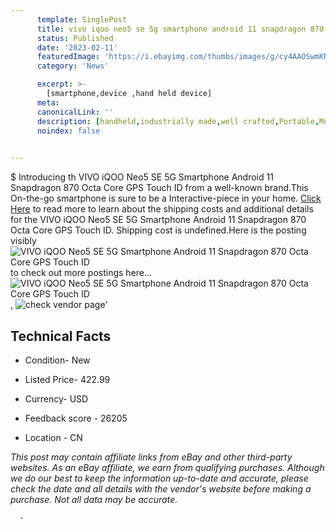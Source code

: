 ```yaml
---
      template: SinglePost
      title: vivo iqoo neo5 se 5g smartphone android 11 snapdragon 870 octa core gps touch id
      status: Published
      date: '2023-02-11'
      featuredImage: 'https://i.ebayimg.com/thumbs/images/g/cy4AAOSwmKNhzcIf/s-l225.jpg'
      category: 'News'

      excerpt: >-
        [smartphone,device ,hand held device]
      meta:
      canonicalLink: ''
      description: [handheld,industrially made,well crafted,Portable,Mobile,Compact,Convenient,Lightweight,Maneuverable,Man-portable,Miniature,Carriable,Hand-held,Light,Holdable,Transportable,Mobile device,Pocket-sized,On-the-go,Wireless,Cordless,Compact size,Convenient size, smartphone,device ,hand held device]
      noindex: false
      

---
```

$
      Introducing th VIVO iQOO Neo5 SE 5G Smartphone Android 11 Snapdragon 870 Octa Core GPS Touch ID from a well-known brand.This On-the-go smartphone is sure to be a Interactive-piece in your home. [Click Here](https://www.ebay.com/itm/203775714092?hash=item2f71faa32c%3Ag%3Acy4AAOSwmKNhzcIf&mkevt=1&mkcid=1&mkrid=711-53200-19255-0&campid=%253CePNCampaignId%253E&customid=%253CreferenceId%253E&toolid=10049) to read more to learn about the shipping costs and additional details for the VIVO iQOO Neo5 SE 5G Smartphone Android 11 Snapdragon 870 Octa Core GPS Touch ID. Shipping cost is undefined.Here is the posting visibly ![VIVO iQOO Neo5 SE 5G Smartphone Android 11 Snapdragon 870 Octa Core GPS Touch ID](https://i.ebayimg.com/thumbs/images/g/cy4AAOSwmKNhzcIf/s-l225.jpg) to check out more postings here... ![VIVO iQOO Neo5 SE 5G Smartphone Android 11 Snapdragon 870 Octa Core GPS Touch ID](https://i.ebayimg.com/images/g/cy4AAOSwmKNhzcIf/s-l960.jpg), ![check vendor page](https://origin-galleryplus.ebayimg.com/ws/web/203775714092_2_0_1/225x225.jpg,https://origin-galleryplus.ebayimg.com/ws/web/203775714092_3_0_1/225x225.jpg,https://origin-galleryplus.ebayimg.com/ws/web/203775714092_4_0_1/225x225.jpg,https://origin-galleryplus.ebayimg.com/ws/web/203775714092_5_0_1/225x225.jpg,https://origin-galleryplus.ebayimg.com/ws/web/203775714092_6_0_1/225x225.jpg,https://origin-galleryplus.ebayimg.com/ws/web/203775714092_7_0_1/225x225.jpg)'

      

 ## Technical Facts 



     
      

 - Condition- New 


      

 - Listed Price- 422.99 


      

 - Currency- USD 


      

 - Feedback score - 26205 


      

 - Location - CN 


      
      

 *_This post may contain affiliate links from eBay and other third-party websites. As an eBay affiliate, we earn from qualifying purchases. Although we do our best to keep the information up-to-date and accurate, please check the date and all details with the vendor's website before making a purchase. Not all data may be accurate._*




      -
